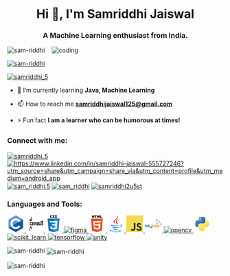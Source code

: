 <h1 align="center">Hi 👋, I'm Samriddhi Jaiswal</h1>
<h3 align="center">A Machine Learning enthusiast from India.</h3>

<img align="right" alt="coding" width="400" src=" https://github.com/sam-riddhi/Sam-riddhi/assets/120332474/9db2874b-f871-45de-916d-45b51dfad97a">

<p align="left"> <img src="https://komarev.com/ghpvc/?username=sam-riddhi&label=Profile%20views&color=0e75b6&style=flat" alt="sam-riddhi" /> </p>

<p align="left"> <a href="https://github.com/ryo-ma/github-profile-trophy"><img src="https://github-profile-trophy.vercel.app/?username=sam-riddhi" alt="sam-riddhi" /></a> </p>

<p align="left"> <a href="https://twitter.com/samriddhi_5" target="blank"><img src="https://img.shields.io/twitter/follow/samriddhi_5?logo=twitter&style=for-the-badge" alt="samriddhi_5" /></a> </p>

- 🌱 I’m currently learning **Java, Machine Learning**

- 📫 How to reach me **samriddhijaiswal125@gmail.com**

- ⚡ Fun fact **I am a learner who can be humorous at times!**

<h3 align="left">Connect with me:</h3>
<p align="left">
<a href="https://twitter.com/samriddhi_5" target="blank"><img align="center" src="https://raw.githubusercontent.com/rahuldkjain/github-profile-readme-generator/master/src/images/icons/Social/twitter.svg" alt="samriddhi_5" height="30" width="40" /></a>
<a href="https://linkedin.com/in/https://www.linkedin.com/in/samriddhi-jaiswal-555727246?utm_source=share&utm_campaign=share_via&utm_content=profile&utm_medium=android_app" target="blank"><img align="center" src="https://raw.githubusercontent.com/rahuldkjain/github-profile-readme-generator/master/src/images/icons/Social/linked-in-alt.svg" alt="https://www.linkedin.com/in/samriddhi-jaiswal-555727246?utm_source=share&utm_campaign=share_via&utm_content=profile&utm_medium=android_app" height="30" width="40" /></a>
<a href="https://instagram.com/sam_riddhi.5" target="blank"><img align="center" src="https://raw.githubusercontent.com/rahuldkjain/github-profile-readme-generator/master/src/images/icons/Social/instagram.svg" alt="sam_riddhi.5" height="30" width="40" /></a>
<a href="https://www.leetcode.com/sam_riddhi" target="blank"><img align="center" src="https://raw.githubusercontent.com/rahuldkjain/github-profile-readme-generator/master/src/images/icons/Social/leet-code.svg" alt="sam_riddhi" height="30" width="40" /></a>
<a href="https://auth.geeksforgeeks.org/user/samriddhi2u5st" target="blank"><img align="center" src="https://raw.githubusercontent.com/rahuldkjain/github-profile-readme-generator/master/src/images/icons/Social/geeks-for-geeks.svg" alt="samriddhi2u5st" height="30" width="40" /></a>
</p>

<h3 align="left">Languages and Tools:</h3>
<p align="left"> <a href="https://www.cprogramming.com/" target="_blank" rel="noreferrer"> <img src="https://raw.githubusercontent.com/devicons/devicon/master/icons/c/c-original.svg" alt="c" width="40" height="40"/> </a> <a href="https://canvasjs.com" target="_blank" rel="noreferrer"> <img src="https://raw.githubusercontent.com/Hardik0307/Hardik0307/master/assets/canvasjs-charts.svg" alt="canvasjs" width="40" height="40"/> </a> <a href="https://www.w3schools.com/css/" target="_blank" rel="noreferrer"> <img src="https://raw.githubusercontent.com/devicons/devicon/master/icons/css3/css3-original-wordmark.svg" alt="css3" width="40" height="40"/> </a> <a href="https://www.figma.com/" target="_blank" rel="noreferrer"> <img src="https://www.vectorlogo.zone/logos/figma/figma-icon.svg" alt="figma" width="40" height="40"/> </a> <a href="https://www.w3.org/html/" target="_blank" rel="noreferrer"> <img src="https://raw.githubusercontent.com/devicons/devicon/master/icons/html5/html5-original-wordmark.svg" alt="html5" width="40" height="40"/> </a> <a href="https://www.java.com" target="_blank" rel="noreferrer"> <img src="https://raw.githubusercontent.com/devicons/devicon/master/icons/java/java-original.svg" alt="java" width="40" height="40"/> </a> <a href="https://developer.mozilla.org/en-US/docs/Web/JavaScript" target="_blank" rel="noreferrer"> <img src="https://raw.githubusercontent.com/devicons/devicon/master/icons/javascript/javascript-original.svg" alt="javascript" width="40" height="40"/> </a> <a href="https://www.mysql.com/" target="_blank" rel="noreferrer"> <img src="https://raw.githubusercontent.com/devicons/devicon/master/icons/mysql/mysql-original-wordmark.svg" alt="mysql" width="40" height="40"/> </a> <a href="https://opencv.org/" target="_blank" rel="noreferrer"> <img src="https://www.vectorlogo.zone/logos/opencv/opencv-icon.svg" alt="opencv" width="40" height="40"/> </a> <a href="https://www.python.org" target="_blank" rel="noreferrer"> <img src="https://raw.githubusercontent.com/devicons/devicon/master/icons/python/python-original.svg" alt="python" width="40" height="40"/> </a> <a href="https://scikit-learn.org/" target="_blank" rel="noreferrer"> <img src="https://upload.wikimedia.org/wikipedia/commons/0/05/Scikit_learn_logo_small.svg" alt="scikit_learn" width="40" height="40"/> </a> <a href="https://www.tensorflow.org" target="_blank" rel="noreferrer"> <img src="https://www.vectorlogo.zone/logos/tensorflow/tensorflow-icon.svg" alt="tensorflow" width="40" height="40"/> </a> <a href="https://unity.com/" target="_blank" rel="noreferrer"> <img src="https://www.vectorlogo.zone/logos/unity3d/unity3d-icon.svg" alt="unity" width="40" height="40"/> </a> </p>

<p><img align="left" src="https://github-readme-stats.vercel.app/api/top-langs?username=sam-riddhi&show_icons=true&locale=en&layout=compact" alt="sam-riddhi" /></p>

<p>&nbsp;<img align="center" src="https://github-readme-stats.vercel.app/api?username=sam-riddhi&show_icons=true&locale=en" alt="sam-riddhi" /></p>

<p><img align="center" src="https://github-readme-streak-stats.herokuapp.com/?user=sam-riddhi&" alt="sam-riddhi" /></p>
